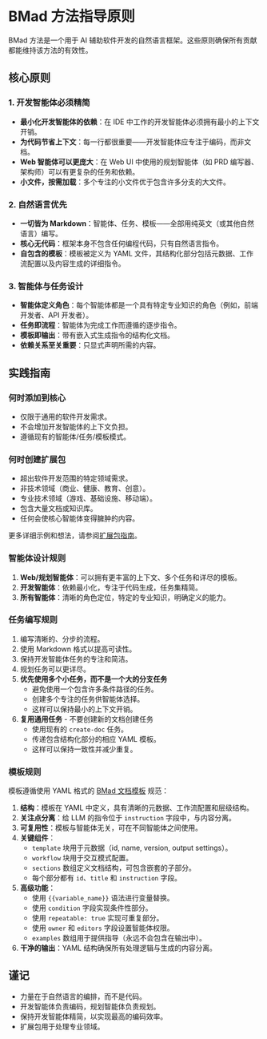 # BMad 方法指导原则

BMad 方法是一个用于 AI 辅助软件开发的自然语言框架。这些原则确保所有贡献都能维持该方法的有效性。

## 核心原则

### 1. 开发智能体必须精简

- **最小化开发智能体的依赖**：在 IDE 中工作的开发智能体必须拥有最小的上下文开销。
- **为代码节省上下文**：每一行都很重要——开发智能体应专注于编码，而非文档。
- **Web 智能体可以更庞大**：在 Web UI 中使用的规划智能体（如 PRD 编写器、架构师）可以有更复杂的任务和依赖。
- **小文件，按需加载**：多个专注的小文件优于包含许多分支的大文件。

### 2. 自然语言优先

- **一切皆为 Markdown**：智能体、任务、模板——全部用纯英文（或其他自然语言）编写。
- **核心无代码**：框架本身不包含任何编程代码，只有自然语言指令。
- **自包含的模板**：模板被定义为 YAML 文件，其结构化部分包括元数据、工作流配置以及内容生成的详细指令。

### 3. 智能体与任务设计

- **智能体定义角色**：每个智能体都是一个具有特定专业知识的角色（例如，前端开发者、API 开发者）。
- **任务即流程**：智能体为完成工作而遵循的逐步指令。
- **模板即输出**：带有嵌入式生成指令的结构化文档。
- **依赖关系至关重要**：只显式声明所需的内容。

## 实践指南

### 何时添加到核心

- 仅限于通用的软件开发需求。
- 不会增加开发智能体的上下文负担。
- 遵循现有的智能体/任务/模板模式。

### 何时创建扩展包

- 超出软件开发范围的特定领域需求。
- 非技术领域（商业、健康、教育、创意）。
- 专业技术领域（游戏、基础设施、移动端）。
- 包含大量文档或知识库。
- 任何会使核心智能体变得臃肿的内容。

更多详细示例和想法，请参阅[扩展包指南](../docs/expansion-packs.md)。

### 智能体设计规则

1.  **Web/规划智能体**：可以拥有更丰富的上下文、多个任务和详尽的模板。
2.  **开发智能体**：依赖最小化，专注于代码生成，任务集精简。
3.  **所有智能体**：清晰的角色定位，特定的专业知识，明确定义的能力。

### 任务编写规则

1.  编写清晰的、分步的流程。
2.  使用 Markdown 格式以提高可读性。
3.  保持开发智能体任务的专注和简洁。
4.  规划任务可以更详尽。
5.  **优先使用多个小任务，而不是一个大的分支任务**
    -   避免使用一个包含许多条件路径的任务。
    -   创建多个专注的任务供智能体选择。
    -   这样可以保持最小的上下文开销。
6.  **复用通用任务** - 不要创建新的文档创建任务
    -   使用现有的 `create-doc` 任务。
    -   传递包含结构化部分的相应 YAML 模板。
    -   这样可以保持一致性并减少重复。

### 模板规则

模板遵循使用 YAML 格式的 [BMad 文档模板](../common/utils/bmad-doc-template.md) 规范：

1.  **结构**：模板在 YAML 中定义，具有清晰的元数据、工作流配置和层级结构。
2.  **关注点分离**：给 LLM 的指令位于 `instruction` 字段中，与内容分离。
3.  **可复用性**：模板与智能体无关，可在不同智能体之间使用。
4.  **关键组件**：
    -   `template` 块用于元数据（id, name, version, output settings）。
    -   `workflow` 块用于交互模式配置。
    -   `sections` 数组定义文档结构，可包含嵌套的子部分。
    -   每个部分都有 `id`、`title` 和 `instruction` 字段。
5.  **高级功能**：
    -   使用 `{{variable_name}}` 语法进行变量替换。
    -   使用 `condition` 字段实现条件性部分。
    -   使用 `repeatable: true` 实现可重复部分。
    -   使用 `owner` 和 `editors` 字段设置智能体权限。
    -   `examples` 数组用于提供指导（永远不会包含在输出中）。
6.  **干净的输出**：YAML 结构确保所有处理逻辑与生成的内容分离。

## 谨记

-   力量在于自然语言的编排，而不是代码。
-   开发智能体负责编码，规划智能体负责规划。
-   保持开发智能体精简，以实现最高的编码效率。
-   扩展包用于处理专业领域。
